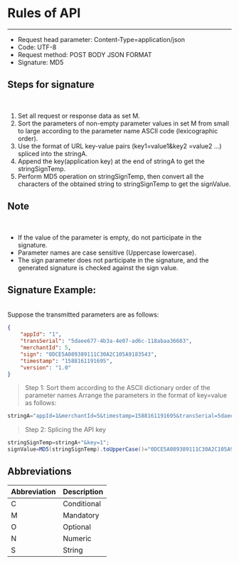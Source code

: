 # Rules of API

----

* Request head parameter: Content-Type=application/json
* Code: UTF-8
* Request method: POST BODY JSON FORMAT
* Signature: MD5

## Steps for signature 
</br>

1. Set all request or response data as set M.
1. Sort the parameters of non-empty parameter values in set M from small to large according to the parameter name ASCII code (lexicographic order).
1. Use the format of URL key-value pairs (key1=value1&key2 =value2 ...) spliced into the stringA.
1. Append the key(application key) at the end of stringA to get the stringSignTemp.
1. Perform MD5 operation on stringSignTemp, then convert all the characters of the obtained string to stringSignTemp to get the signValue.

## Note 
</br>

* If the value of the parameter is empty, do not participate in the signature.
* Parameter names are case sensitive (Uppercase lowercase).
* The sign parameter does not participate in the signature, and the generated signature is checked against the sign value.

## Signature Example:
</br>
Suppose the transmitted parameters are as follows:

```json
{
    "appId": "1",
    "transSerial": "5daee677-4b3a-4e07-ad6c-118abaa36683",
    "merchantId": 5,
    "sign": "0DCE5A089389111C30A2C105A9183543",
    "timestamp": "1588161191695",
    "version": "1.0"
}
```

> Step 1: Sort them according to the ASCII dictionary order of the parameter names Arrange the parameters in the format of key=value as follows:
```java
stringA="appId=1&merchantId=5&timestamp=1588161191695&transSerial=5daee677-4b3a-4e07-ad6c-118abaa36683&version=1.0";
```

> Step 2: Splicing the API key
```java
stringSignTemp=stringA+"&key=1";
signValue=MD5(stringSignTemp).toUpperCase()="0DCE5A089389111C30A2C105A9183543";
```

## Abbreviations 

|  Abbreviation    |  Description    |
| ---- | ---- |
|   C   |   Conditional   |
|   M   |   Mandatory   |
|   O   |   Optional   |
|   N   |   Numeric   |
|   S   |   String   |




